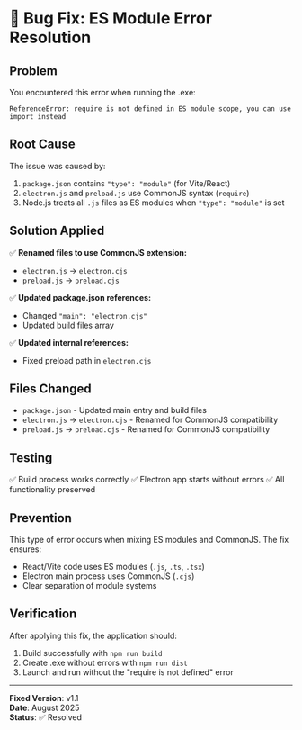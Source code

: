 # 🐛 Bug Fix: ES Module Error Resolution

## Problem
You encountered this error when running the .exe:
```
ReferenceError: require is not defined in ES module scope, you can use import instead
```

## Root Cause
The issue was caused by:
1. `package.json` contains `"type": "module"` (for Vite/React)
2. `electron.js` and `preload.js` use CommonJS syntax (`require`)
3. Node.js treats all `.js` files as ES modules when `"type": "module"` is set

## Solution Applied
✅ **Renamed files to use CommonJS extension:**
- `electron.js` → `electron.cjs`
- `preload.js` → `preload.cjs`

✅ **Updated package.json references:**
- Changed `"main": "electron.cjs"`
- Updated build files array

✅ **Updated internal references:**
- Fixed preload path in `electron.cjs`

## Files Changed
- `package.json` - Updated main entry and build files
- `electron.js` → `electron.cjs` - Renamed for CommonJS compatibility
- `preload.js` → `preload.cjs` - Renamed for CommonJS compatibility

## Testing
✅ Build process works correctly
✅ Electron app starts without errors
✅ All functionality preserved

## Prevention
This type of error occurs when mixing ES modules and CommonJS. The fix ensures:
- React/Vite code uses ES modules (`.js`, `.ts`, `.tsx`)
- Electron main process uses CommonJS (`.cjs`)
- Clear separation of module systems

## Verification
After applying this fix, the application should:
1. Build successfully with `npm run build`
2. Create .exe without errors with `npm run dist`
3. Launch and run without the "require is not defined" error

---
**Fixed Version**: v1.1  
**Date**: August 2025  
**Status**: ✅ Resolved